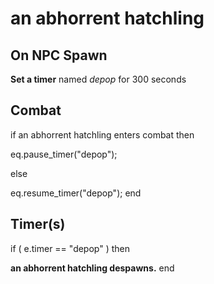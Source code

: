 # an abhorrent hatchling
## On NPC Spawn

**Set a timer** named *depop* for 300 seconds
## Combat

if  an abhorrent hatchling enters combat  then


eq.pause_timer("depop");

else


eq.resume_timer("depop");
end

## Timer(s)

if ( e.timer == "depop" ) then


**an abhorrent hatchling despawns.**
end
